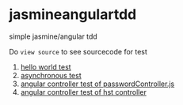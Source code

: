 # jasmineangulartdd
simple jasmine/angular tdd

Do `view source` to see sourcecode for test

1. [hello world test](https://rhildred.github.io/jasmineangulartdd/testRunner.html)
1. [asynchronous test](https://rhildred.github.io/jasmineangulartdd/asynctestRunner.html)
1. [angular controller test of passwordController.js](https://rhildred.github.io/jasmineangulartdd/angularTestRunner.html)
1. [angular controller test of hst controller](https://rhildred.github.io/jasmineangulartdd/hstTestRunner.html)

